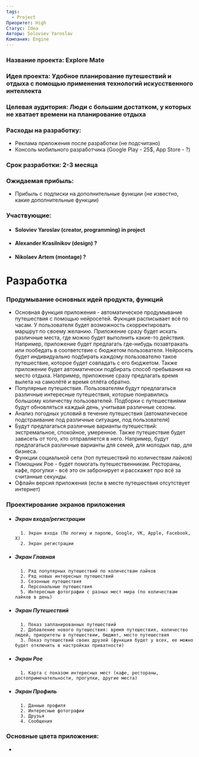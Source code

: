 ```yaml
---
tags:
  - Project
Приоритет: High
Статус: Idea
Авторы: Soloviev Yaroslav
Компания: Engine
---
```

### Название проекта: Explore Mate

### Идея проекта: Удобное планирование путешествий и отдыха с помощью применения технологий искусственного интеллекта

### Целевая аудитория: Люди с большим достатком, у которых не хватает времени на планирование отдыха

### Расходы на разработку: 
- Реклама приложения после разработки (не подсчитано)
- Консоль мобильного разработчика (Google Play - 25$, App Store - ?)

### Срок разработки: 2-3 месяца

### Ожидаемая прибыль: 
- Прибыль с подписки на дополнительные функции (не известно, какие дополнительные функции)

### Участвующие: 
- #### Soloviev Yaroslav (creator, programming) in project
- #### Alexander Krasilnikov (design) ?
- #### Nikolaev Artem (montage) ?


# Разработка

### Продумывание основных идей продукта, функций
- Основная функция приложения - автоматическое продумывание путешествия с помощью нейросетей. Фукнция расписывает всё по часам. У пользователя будет возможность скорректировать маршрут по своему желанию. Приложение сразу будет искать различные места, где можно будет выполнить какие-то действия. Например, приложение будет предлагать где-нибудь позавтракать или пообедать в соответствие с бюджетом пользователя. Нейросеть будет индивидуально подбирать каждому пользователю такое путешествие, которое будет совпадать с его бюджетом. Также приложение будет автоматически подбирать способ пребывания на место отдыха. Например, приложение сразу предлагать время вылета на самолётё и время отлёта обратно.
- Популярные путешествия. Пользователям будут предлагаться различные интересные путешествия, которые понравились большому количеству пользователей. Подборки с путешествиями будут обновляться каждый день, учитывая различные сезоны. 
- Анализ погодных условий в течение путешествия (автоматическое подстраивание под различные ситуации, под пользователя)
- Будут предлагаться различные варианты путешествий: экстремальное, спокойное, умеренное. Также путешествие будет зависеть от того, кто отправляется в него. Например, будут предлагаться различные варианты для семей, для молодых пар, для бизнеса.
- Функции социальной сети (топ путешествий по количествам лайков)
- Помощник Poe - будет помогать путешественникам. Рестораны, кафе, прогулки - всё это он забронирует и расскажет про всё за считанные секунды.
- Офлайн версия приложения (если в месте путешествия отсутствует интернет)
### Проектирование экранов приложения
- ##### Экран входа/регистрации
		1. Экран входа (По логину и паролю, Google, VK, Apple, Facebook, X)
		2. Экран регистрации
- ##### Экран Главная
		1. Ряд популярных путешествий по количествам лайков
		2. Ряд новых интересных путешествий
		3. Сезонные путешествия
		4. Персональные путешествия
		5. Интересные фотографии с разных мест мира (по количествам лайков в день)
- ##### Экран Путешествий
		1. Показ запланированных путешествий
		2. Добавление нового путешествия: время путешествия, количество людей, приоритеты в путешествии, бюджет, место путешествия
		3. Показ путешествий своих друзей (функция будет у всех, ее можно будет отключить в настройках приватности)
- ##### Экран Poe
		1. Карта с показом интересных мест (кафе, рестораны, достопримечательности, прогулки, другие места)
- ##### Экран Профиль
		1. Данные профиля
		2. Интересные фотографии
		3. Друзья
		4. Сообщения
### Основные цвета приложения:
- 